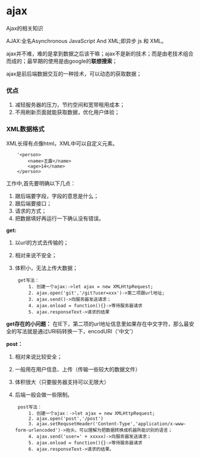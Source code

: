 # ajax
Ajax的相关知识

AJAX:全名Asynchronous JavaScript And XML;即异步 js 和 XML。

ajax并不难，难的是拿到数据之后该干嘛；ajax不是新的技术；而是由老技术组合而成的；最早期的使用是由google的**联想搜索**；

ajax是前后端数据交互的一种技术，可以动态的获取数据；

### 优点
1. 减轻服务器的压力，节约空间和宽带租用成本；
2. 不用刷新页面就能获取数据，优化用户体验；

### XML数据格式

XML长得有点像html，XML中可以自定义元素。

		'<person>
			<name>王露</name>
			<age>14</name>
		</person>

工作中,首先要明确以下几点：
1. 跟后端要字段，字段的意思是什么；
2. 跟后端要接口；
3. 请求的方式；
4. 把数据填好再运行一下确认没有错误。

**get:**
1. 以url的方式去传输的；
2. 相对来说不安全；
3. 体积小，无法上传大数据；

		get写法：
			1. 创建一个ajax:->let ajax = new XMLHttpRequest;
			2. ajax.open('git','/git?user=xxx')->第二项跟url地址;
			3. ajax.send()->向服务器发送请求；
			4. ajax.onload = function(){}->等待服务器请求
			5. ajax.responseText->请求的结果
**get存在的小问题：**
	在IE下，第二项的url地址信息里如果存在中文字符，那么最安全的写法就是通过URI码转换一下，encodURI（'中文'）

**post：**
1. 相对来说比较安全；
2. 一般用在用户信息、上传（传输一些较大的数据文件）
3. 体积很大（只要服务器支持可以无限大）
4. 后端一般会做一些限制。

		post写法：
			1. 创建一个ajax：->let ajax = new XMLHttpRequest;
			2. ajax.open('post','/post')
			3. ajax.setRequsetHeader('Content-Type','application/x-www-form-urlencoded')->抬头，可以理解为把数据转换成机器所能识别的语言；
			4. ajax.send('user=' + xxxxx)->向服务器发送请求；
			5. ajax.onload = function(){}->等待服务器请求
			6. ajax.responseText->请求的结果。
